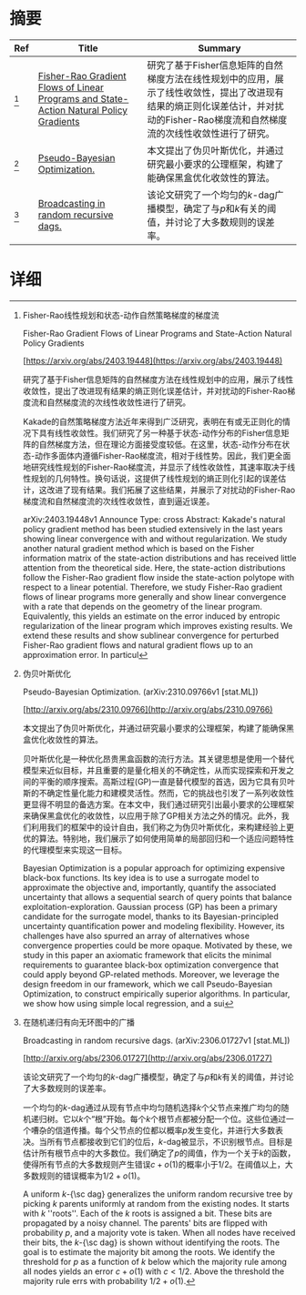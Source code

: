 # 摘要

| Ref | Title | Summary |
| --- | --- | --- |
| [^1] | [Fisher-Rao Gradient Flows of Linear Programs and State-Action Natural Policy Gradients](https://arxiv.org/abs/2403.19448) | 研究了基于Fisher信息矩阵的自然梯度方法在线性规划中的应用，展示了线性收敛性，提出了改进现有结果的熵正则化误差估计，并对扰动的Fisher-Rao梯度流和自然梯度流的次线性收敛性进行了研究。 |
| [^2] | [Pseudo-Bayesian Optimization.](http://arxiv.org/abs/2310.09766) | 本文提出了伪贝叶斯优化，并通过研究最小要求的公理框架，构建了能确保黑盒优化收敛性的算法。 |
| [^3] | [Broadcasting in random recursive dags.](http://arxiv.org/abs/2306.01727) | 该论文研究了一个均匀的$k$-dag广播模型，确定了与$p$和$k$有关的阈值，并讨论了大多数规则的误差率。 |

# 详细

[^1]: Fisher-Rao线性规划和状态-动作自然策略梯度的梯度流

    Fisher-Rao Gradient Flows of Linear Programs and State-Action Natural Policy Gradients

    [https://arxiv.org/abs/2403.19448](https://arxiv.org/abs/2403.19448)

    研究了基于Fisher信息矩阵的自然梯度方法在线性规划中的应用，展示了线性收敛性，提出了改进现有结果的熵正则化误差估计，并对扰动的Fisher-Rao梯度流和自然梯度流的次线性收敛性进行了研究。

    

    Kakade的自然策略梯度方法近年来得到广泛研究，表明在有或无正则化的情况下具有线性收敛性。我们研究了另一种基于状态-动作分布的Fisher信息矩阵的自然梯度方法，但在理论方面接受度较低。在这里，状态-动作分布在状态-动作多面体内遵循Fisher-Rao梯度流，相对于线性势。因此，我们更全面地研究线性规划的Fisher-Rao梯度流，并显示了线性收敛性，其速率取决于线性规划的几何特性。换句话说，这提供了线性规划的熵正则化引起的误差估计，这改进了现有结果。我们拓展了这些结果，并展示了对扰动的Fisher-Rao梯度流和自然梯度流的次线性收敛性，直到逼近误差。

    arXiv:2403.19448v1 Announce Type: cross  Abstract: Kakade's natural policy gradient method has been studied extensively in the last years showing linear convergence with and without regularization. We study another natural gradient method which is based on the Fisher information matrix of the state-action distributions and has received little attention from the theoretical side. Here, the state-action distributions follow the Fisher-Rao gradient flow inside the state-action polytope with respect to a linear potential. Therefore, we study Fisher-Rao gradient flows of linear programs more generally and show linear convergence with a rate that depends on the geometry of the linear program. Equivalently, this yields an estimate on the error induced by entropic regularization of the linear program which improves existing results. We extend these results and show sublinear convergence for perturbed Fisher-Rao gradient flows and natural gradient flows up to an approximation error. In particul
    
[^2]: 伪贝叶斯优化

    Pseudo-Bayesian Optimization. (arXiv:2310.09766v1 [stat.ML])

    [http://arxiv.org/abs/2310.09766](http://arxiv.org/abs/2310.09766)

    本文提出了伪贝叶斯优化，并通过研究最小要求的公理框架，构建了能确保黑盒优化收敛性的算法。

    

    贝叶斯优化是一种优化昂贵黑盒函数的流行方法。其关键思想是使用一个替代模型来近似目标，并且重要的是量化相关的不确定性，从而实现探索和开发之间的平衡的顺序搜索。高斯过程(GP)一直是替代模型的首选，因为它具有贝叶斯的不确定性量化能力和建模灵活性。然而，它的挑战也引发了一系列收敛性更显得不明显的备选方案。在本文中，我们通过研究引出最小要求的公理框架来确保黑盒优化的收敛性，以应用于除了GP相关方法之外的情况。此外，我们利用我们的框架中的设计自由，我们称之为伪贝叶斯优化，来构建经验上更优的算法。特别地，我们展示了如何使用简单的局部回归和一个适应问题特性的代理模型来实现这一目标。

    Bayesian Optimization is a popular approach for optimizing expensive black-box functions. Its key idea is to use a surrogate model to approximate the objective and, importantly, quantify the associated uncertainty that allows a sequential search of query points that balance exploitation-exploration. Gaussian process (GP) has been a primary candidate for the surrogate model, thanks to its Bayesian-principled uncertainty quantification power and modeling flexibility. However, its challenges have also spurred an array of alternatives whose convergence properties could be more opaque. Motivated by these, we study in this paper an axiomatic framework that elicits the minimal requirements to guarantee black-box optimization convergence that could apply beyond GP-related methods. Moreover, we leverage the design freedom in our framework, which we call Pseudo-Bayesian Optimization, to construct empirically superior algorithms. In particular, we show how using simple local regression, and a sui
    
[^3]: 在随机递归有向无环图中的广播

    Broadcasting in random recursive dags. (arXiv:2306.01727v1 [stat.ML])

    [http://arxiv.org/abs/2306.01727](http://arxiv.org/abs/2306.01727)

    该论文研究了一个均匀的$k$-dag广播模型，确定了与$p$和$k$有关的阈值，并讨论了大多数规则的误差率。

    

    一个均匀的$k$-dag通过从现有节点中均匀随机选择$k$个父节点来推广均匀的随机递归树。它以$k$个“根”开始。每个$k$个根节点都被分配一个位。这些位通过一个嘈杂的信道传播。每个父节点的位都以概率$p$发生变化，并进行大多数表决。当所有节点都接收到它们的位后，$k$-dag被显示，不识别根节点。目标是估计所有根节点中的大多数位。我们确定了$p$的阈值，作为一个关于$k$的函数，使得所有节点的大多数规则产生错误$c+o(1)$的概率小于$1/2$。在阈值以上，大多数规则的错误概率为$1/2+o(1)$。

    A uniform $k$-{\sc dag} generalizes the uniform random recursive tree by picking $k$ parents uniformly at random from the existing nodes. It starts with $k$ ''roots''. Each of the $k$ roots is assigned a bit. These bits are propagated by a noisy channel. The parents' bits are flipped with probability $p$, and a majority vote is taken. When all nodes have received their bits, the $k$-{\sc dag} is shown without identifying the roots. The goal is to estimate the majority bit among the roots. We identify the threshold for $p$ as a function of $k$ below which the majority rule among all nodes yields an error $c+o(1)$ with $c<1/2$. Above the threshold the majority rule errs with probability $1/2+o(1)$.
    

